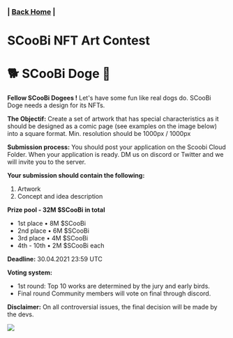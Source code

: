 ### | [Back Home](https://github.com/Scoobi-doge/Scoobi-doge.github.io) | 
# SCooBi NFT Art Contest 
# 🐕 SCooBi Doge  🐶



**Fellow SCooBi Dogees !**
Let's have some fun like real dogs do. SCooBi Doge needs a design for its NFTs. 

**The Objectif:** Create a set of artwork that has special characteristics as it should be designed as a comic page (see examples on the image below) into a square format. Min. resolution should be 1000px / 1000px 

**Submission process:** You should post your application on the Scoobi Cloud Folder. When your application is ready. DM us on discord or Twitter and we will invite you to the server. 

**Your submission should contain the following:**
1. Artwork
2. Concept and idea description 

**Prize pool - 32M $SCooBi in total** 
- 1st place • 8M $SCooBi 
- 2nd place • 6M $SCooBi 
- 3rd place • 4M $SCooBi 
- 4th - 10th • 2M $SCooBi each 

**Deadline:** 30.04.2021 23:59 UTC

**Voting system:**
- 1st round: Top 10 works are determined by the jury and early birds.
- Final round Community members will vote on final through discord. 

**Disclaimer:** On all controversial issues, the final decision will be made by the devs.

![](https://i.imgur.com/xSzuRQ6.jpg)

